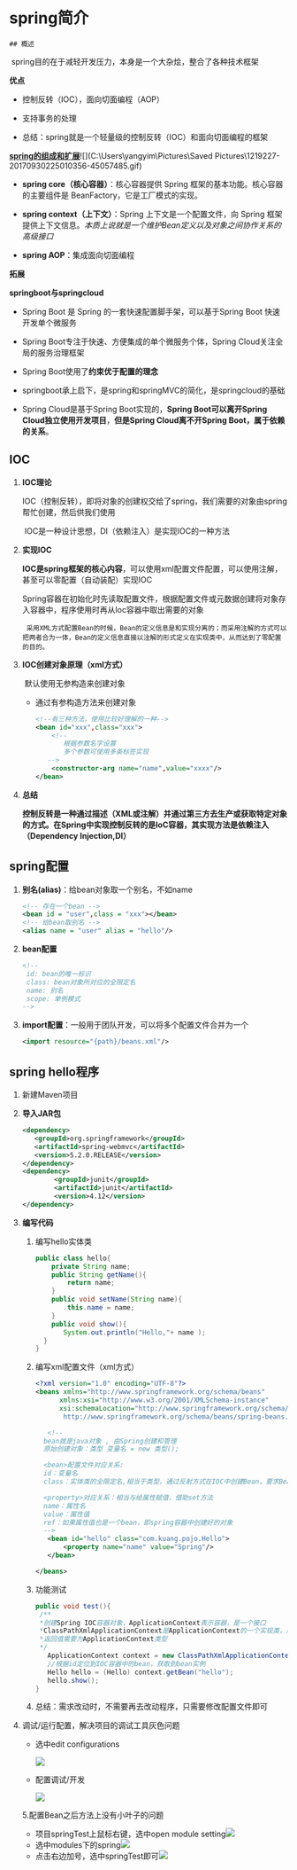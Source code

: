 # spring简介

	## 概述

​	spring目的在于减轻开发压力，本身是一个大杂烩，整合了各种技术框架



**优点**

* 控制反转（IOC），面向切面编程（AOP）

* 支持事务的处理

* 总结：spring就是一个轻量级的控制反转（IOC）和面向切面编程的框架

  

**[spring的组成和扩展](https://www.cnblogs.com/xiaobaizhiqian/p/7616453.html)**![](C:\Users\yangyim\Pictures\Saved Pictures\1219227-20170930225010356-45057485.gif)

* **spring core（核心容器）**：核心容器提供 Spring 框架的基本功能。核心容器的主要组件是 BeanFactory，它是工厂模式的实现。

* **spring context（上下文）**：Spring 上下文是一个配置文件，向 Spring 框架提供上下文信息。*本质上说就是一个维护Bean定义以及对象之间协作关系的高级接口*

* **spring AOP**：集成面向切面编程

  

**拓展**

**springboot与springcloud**

* Spring Boot 是 Spring 的一套快速配置脚手架，可以基于Spring Boot 快速开发单个微服务

* Spring Boot专注于快速、方便集成的单个微服务个体，Spring Cloud关注全局的服务治理框架

* Spring Boot使用了**约束优于配置的理念**

* springboot承上启下，是spring和springMVC的简化，是springcloud的基础

* Spring Cloud是基于Spring Boot实现的，**Spring Boot可以离开Spring Cloud独立使用开发项目**，**但是Spring Cloud离不开Spring Boot，属于依赖的关系**。

  

## IOC

1. **IOC理论**

   ​		IOC（控制反转），即将对象的创建权交给了spring，我们需要的对象由spring帮忙创建，然后供我们使用

   

   ​		IOC是一种设计思想，DI（依赖注入）是实现IOC的一种方法

2. **实现IOC**

   ​		**IOC是spring框架的核心内容**，可以使用xml配置文件配置，可以使用注解，甚至可以零配置（自动装配）实现IOC

   

   ​     Spring容器在初始化时先读取配置文件，根据配置文件或元数据创建将对象存入容器中，程序使用时再从Ioc容器中取出需要的对象

   

    	采用XML方式配置Bean的时候，Bean的定义信息是和实现分离的；而采用注解的方式可以把两者合为一体，Bean的定义信息直接以注解的形式定义在实现类中，从而达到了零配置的目的。

3. **IOC创建对象原理（xml方式）**

   ​	默认使用无参构造来创建对象

   * 通过有参构造方法来创建对象

     ```xml
     <!--有三种方法，使用比较好理解的一种-->
     <bean id="xxx",class="xxx">
         <!-- 
     		根据参数名字设置
     		多个参数可使用多条标签实现
      	-->
         <constructor-arg name="name",value="xxxx"/>
     </bean>
     ```

     

4. **总结**

   **控制反转是一种通过描述（XML或注解）并通过第三方去生产或获取特定对象的方式。在Spring中实现控制反转的是IoC容器，其实现方法是依赖注入（Dependency Injection,DI）**

## spring配置

1. **别名(alias)**：给bean对象取一个别名，不如name

   ```xml
   <!-- 存在一个bean -->
   <bean id = "user",class = "xxx"></bean>
   <!-- 给bean取别名 -->
   <alias name = "user" alias = "hello"/>
   ```

2. **bean配置**

   ```xml
   <!--
   	id: bean的唯一标识
   	class: bean对象所对应的全限定名
   	name: 别名
   	scope: 单例模式
   -->
   ```

3. **import配置**：一般用于团队开发，可以将多个配置文件合并为一个

   ```xml
   <import resource="{path}/beans.xml"/>
   ```

   



## spring hello程序

1. 新建Maven项目

2. **导入JAR包**

   ```xml
   <dependency>
      <groupId>org.springframework</groupId>
      <artifactId>spring-webmvc</artifactId>
      <version>5.2.0.RELEASE</version>
   </dependency>
   <dependency>
           <groupId>junit</groupId>
           <artifactId>junit</artifactId>
           <version>4.12</version>
   </dependency>
   ```

3. **编写代码**

   1. 编写hello实体类

      ```java
      public class hello{
          private String name;
          public String getName(){
              return name;
          }
          public void setName(String name){
              this.name = name;
          }
          public void show(){
             System.out.println("Hello,"+ name );
        }
      }
      ```

   2. 编写xml配置文件（xml方式）

      ```xml
      <?xml version="1.0" encoding="UTF-8"?>
      <beans xmlns="http://www.springframework.org/schema/beans"
            xmlns:xsi="http://www.w3.org/2001/XMLSchema-instance"
            xsi:schemaLocation="http://www.springframework.org/schema/beans
             http://www.springframework.org/schema/beans/spring-beans.xsd">
      
         <!--
      	bean就是java对象 , 由Spring创建和管理
      	原始创建对象：类型 变量名 = new 类型();
      
      	<bean>配置文件对应关系:
      	id：变量名
      	class：实体类的全限定名,相当于类型，通过反射方式在IOC中创建Bean，要求Bean中必须有无参数的构造器
      
      	<property>对应关系：相当与给属性赋值，借助set方法
      	name：属性名
       	value：属性值
      	ref：如果属性值也是一个bean，即spring容器中创建好的对象
      	-->
         <bean id="hello" class="com.kuang.pojo.Hello">
             <property name="name" value="Spring"/>
         </bean>
      
      </beans>
      ```

   3. 功能测试

      ```java
      public void test(){
       /**
       *创建Spring IOC容器对象，ApplicationContext表示容器，是一个接口
       *ClassPathXmlApplicationContext是ApplicationContext的一个实现类，用于   *获取xml配置文件
       *返回值需要为ApplicationContext类型
       */
         ApplicationContext context = new ClassPathXmlApplicationContext("beans.xml");
         //根据id定位到IOC容器中的bean，获取到bean实例
         Hello hello = (Hello) context.getBean("hello");
         hello.show();
      }
      ```
      
   4. 总结：需求改动时，不需要再去改动程序，只需要修改配置文件即可

4. 调试/运行配置，解决项目的调试工具灰色问题

   * 选中edit configurations

     ![](C:\Users\yangyim\Pictures\snipaste\Snipaste_2020-09-17_17-29-26.jpg)

   * 配置调试/开发

     ![](C:\Users\yangyim\Pictures\snipaste\Snipaste_2020-09-17_17-29-52.jpg)

   5.配置Bean之后方法上没有小叶子的问题

   * 项目springTest上鼠标右键，选中open module setting![](C:\Users\yangyim\Pictures\snipaste\Snipaste_2020-09-17_17-41-18.jpg)
   * 选中modules下的spring![](C:\Users\yangyim\Pictures\snipaste\Snipaste_2020-09-17_17-41-44.jpg)
   * 点击右边加号，选中springTest即可![](C:\Users\yangyim\Pictures\snipaste\Snipaste_2020-09-17_17-42-53.jpg)

